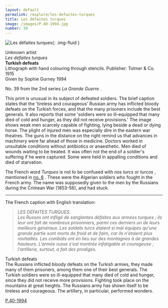 ```yaml
---
layout: default
permalink: /explore/les-defaites-turques
title: Les défaites turques
image: /images/P.40-1994.jpg
number: 39
---
```

![Les défaites turques]({{site.baseurl}}/images/P.40-1994.jpg){: .img-fluid }

Unknown artist  
_Les défaites turques_  
**Turkish defeats**  
Lithograph with hand colouring through stencils. Publisher: Tolmer & Co. 1915  
Given by Sophie Gurney 1994  

No. 39 from the 2nd series _La Grande Guerre_ .

This print is unusual in its subject of defeated soldiers. The brief caption states that the 'tireless and courageous' Russian army has inflicted bloody defeats on the Turkish forces, and that the many prisoners include the best generals. It also reports that some 'soldiers were so ill-equipped that many died of cold and hunger, as they did not receive provisions.' The image shows weak men scarcely capable of fighting, lying beside a dead or dying horse. The plight of injured men was especially dire in the eastern war theatres. The guns in the distance on the right remind us that advances in machinery were far ahead of those in medicine. Doctors worked in unsuitable conditions without antibiotics or anaesthetic. Men died of wounds waiting to be treated. It was often not the end of a soldier's suffering if he were captured. Some were held in appalling conditions and died of starvation.

The French word _Turques_ is not to be confused with _nos turcs_ or _turcos_ , mentioned in [no. 6](15.html) . These were the Algerian soldiers who fought in the French army. The name was supposedly given to the men by the Russians during the Crimean War (1853-56), and had stuck.

* * *

The French caption with English translation:

> _LES DÉFAITES TURQUES.  
Les Russes ont infligé de sanglantes défaites aux armées turques ; ils leur ont fait de nombreux prisonniers, parmi ces derniers un de leurs meilleurs généraux. Les soldats turcs étaient si mal équipés qu'une grande partie sont morts de froid et de faim, car ils n'étaient plus ravitaillés. Les combats ont en lieu sur des montagnes à de grandes hauteurs. L'armée russe s'est montrée infatigable et courageuse ; l'artillerie, surtout, a fait des prodiges._

Turkish defeats  
The Russians inflicted bloody defeats on the Turkish armies, they made many of them prisoners, among them one of their best generals. The Turkish soldiers were so ill-equipped that many died of cold and hunger, since they did not receive more provisions. Fighting took place on the mountains at great heights. The Russians army has shown itself to be tireless and courageous. The artillery, in particular, performed wonders.

[P.40-1994]({{site.collection_url}}id/object/198912)
